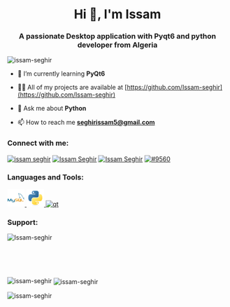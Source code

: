 <h1 align="center">Hi 👋, I'm Issam</h1>
<h3 align="center">A passionate Desktop application with Pyqt6 and python developer from Algeria</h3>

<p align="left"> <img src="https://komarev.com/ghpvc/?username=issam-seghir&label=Profile%20views&color=0e75b6&style=flat" alt="issam-seghir" /> </p>

- 🌱 I’m currently learning **PyQt6**

- 👨‍💻 All of my projects are available at [https://github.com/Issam-seghir](https://github.com/Issam-seghir)

- 💬 Ask me about **Python**

- 📫 How to reach me **seghirissam5@gmail.com**

<h3 align="left">Connect with me:</h3>
<p align="left">
<a href="https://fb.com/issam.seghir99" target="blank"><img align="center" src="https://raw.githubusercontent.com/rahuldkjain/github-profile-readme-generator/master/src/images/icons/Social/facebook.svg" alt="issam seghir" height="30" width="40" /></a>
<a href="https://instagram.com/issam.seghir99" target="blank"><img align="center" src="https://raw.githubusercontent.com/rahuldkjain/github-profile-readme-generator/master/src/images/icons/Social/instagram.svg" alt="Issam Seghir" height="30" width="40" /></a>
<a href="https://linkedin.com/issam-seghir99" target="blank"><img align="center" src="https://raw.githubusercontent.com/rahuldkjain/github-profile-readme-generator/master/src/images/icons/Social/linkedin.svg" alt="Issam Seghir" height="30" width="40" /></a>
<a href="https://discord.gg/9560" target="blank"><img align="center" src="https://raw.githubusercontent.com/rahuldkjain/github-profile-readme-generator/master/src/images/icons/Social/discord.svg" alt="#9560" height="30" width="40" /></a>
</p>

<h3 align="left">Languages and Tools:</h3>
<p align="left"> <a href="https://www.mysql.com/" target="_blank"> <img src="https://raw.githubusercontent.com/devicons/devicon/master/icons/mysql/mysql-original-wordmark.svg" alt="mysql" width="40" height="40"/> </a> <a href="https://www.python.org" target="_blank"> <img src="https://raw.githubusercontent.com/devicons/devicon/master/icons/python/python-original.svg" alt="python" width="40" height="40"/> </a> <a href="https://www.qt.io/" target="_blank"> <img src="https://upload.wikimedia.org/wikipedia/commons/0/0b/Qt_logo_2016.svg" alt="qt" width="40" height="40"/> </a> </p>

<h3 align="left">Support:</h3>
<p><a href="https://www.buymeacoffee.com/issamseghir"> <img align="left" src="https://cdn.buymeacoffee.com/buttons/v2/default-yellow.png" height="50" width="210" alt="Issam-seghir" /></a></p><br><br>

<br>
<br>
<br>
<p><img align="left" src="https://github-readme-stats.vercel.app/api/top-langs?username=issam-seghir&show_icons=true&locale=en&layout=compact" alt="issam-seghir" /></p>

<p>&nbsp;<img align="center" src="https://github-readme-stats.vercel.app/api?username=issam-seghir&show_icons=true&locale=en" alt="issam-seghir" /></p>

<p><img align="center" src="https://github-readme-streak-stats.herokuapp.com/?user=issam-seghir&" alt="issam-seghir" /></p>
